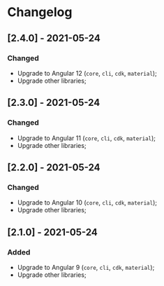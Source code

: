 # Changelog

## [2.4.0] - 2021-05-24

### Changed

- Upgrade to Angular 12 (`core`, `cli`, `cdk`, `material`);
- Upgrade other libraries;

## [2.3.0] - 2021-05-24

### Changed

- Upgrade to Angular 11 (`core`, `cli`, `cdk`, `material`);
- Upgrade other libraries;

## [2.2.0] - 2021-05-24

### Changed

- Upgrade to Angular 10 (`core`, `cli`, `cdk`, `material`);
- Upgrade other libraries;

## [2.1.0] - 2021-05-24

### Added

- Upgrade to Angular 9 (`core`, `cli`, `cdk`, `material`);
- Upgrade other libraries;
